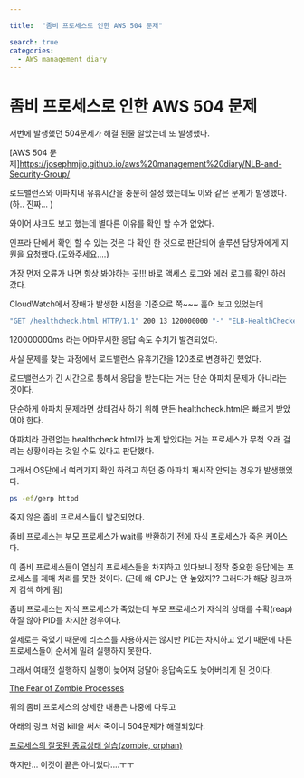 ```yaml
---

title:  "좀비 프로세스로 인한 AWS 504 문제"

search: true
categories: 
  - AWS management diary
---
```



# 좀비 프로세스로 인한 AWS 504 문제

저번에 발생했던 504문제가 해결 된줄 알았는데 또 발생했다. 

[AWS 504 문제]https://josephmjjo.github.io/aws%20management%20diary/NLB-and-Security-Group/

로드밸런스와 아파치내 유휴시간을 충분히 설정 했는데도 이와 같은 문제가 발생했다.(하.. 진짜... )

와이어 샤크도 보고 했는데 별다른 이유를 확인 할 수가 없었다. 

인프라 단에서 확인 할 수 있는 것은 다 확인 한 것으로 판단되어 솔루션 담당자에게 지원을 요청했다.(도와주세요....)

가장 먼저 오류가 나면 항상 봐야하는 곳!!! 바로 액세스 로그와 에러 로그를 확인 하러 갔다.

CloudWatch에서 장애가 발생한 시점을 기준으로 쭉~~~ 훒어 보고 있었는데 

```bash
"GET /healthcheck.html HTTP/1.1" 200 13 120000000 "-" "ELB-HealthChecker/2.0"
```

120000000ms 라는 어마무시한 응답 속도 수치가 발견되었다. 

사실 문제를 찾는 과정에서 로드밸런스 유휴기간을 120초로 변경하긴 헀었다. 

로드밸런스가 긴 시간으로 통해서 응답을 받는다는 거는 단순 아파치 문제가 아니라는 것이다. 

단순하게 아파치 문제라면 상태검사 하기 위해 만든 healthcheck.html은 빠르게 받았어야 한다. 

아파치라 관련없는 healthcheck.html가 늦게 받았다는 거는 프로세스가 무척 오래 걸리는 상황이라는 것일 수도 있다고 판단했다. 

그래서 OS단에서 여러가지 확인 하려고 하던 중 아파치 재시작 안되는 경우가 발생했었다.

```bash
ps -ef/gerp httpd
```

죽지 않은 좀비 프로세스들이 발견되었다. 

좀비 프로세스는 부모 프로세스가 wait를 반환하기 전에 자식 프로세스가 죽은 케이스다.

이 좀비 프로세스들이 열심히 프로세스들을 차지하고 있다보니 정작 중요한 응답에는 프로세스를 제때 처리를 못한 것이다. (근데 왜 CPU는 안 높았지?? 그러다가 해당 링크까지 검색 하게 됨)

좀비 프로세스는 자식 프로세스가 죽었는데 부모 프로세스가 자식의 상태를 수확(reap)하질 않아 PID를 차지한 경우이다. 

실제로는 죽었기 때문에 리소스를 사용하지는 않지만 PID는 차지하고 있기 때문에 다른 프로세스들이 순서에 밀려 실행하지 못한다.

그래서 여태껏 실행하지 실행이 늦어져 덩달아 응답속도도 늦어버리게 된 것이다.

[The Fear of Zombie Processes](https://medium.com/coding-in-simple-english/the-fear-of-zombie-processes-8d2f00449795)

위의 좀비 프로세스의 상세한 내용은 나중에 다루고 

아래의 링크 처럼 kill을 써서 죽이니 504문제가 해결되었다. 

[프로세스의 잘못된 종료상태 실습(zombie, orphan)](https://lagifun-inforecord.tistory.com/29)

하지만... 이것이 끝은 아니었다....ㅜㅜ